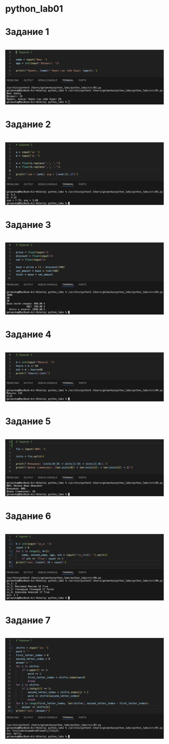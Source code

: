 # python_lab01
<h1>Задание 1<h1>

![alt text](../../images/lab01/image.png)

<h1>Задание 2<h1>

![alt text](../../images/lab01/image-1.png)

<h1>Задание 3<h1>

![alt text](../../images/lab01/image-2.png)

<h1>Задание 4<h1>

![alt text](../../images/lab01/image-3.png)

<h1>Задание 5<h1>

![alt text](../../images/lab01/image-4.png)

<h1>Задание 6<h1>

![alt text](../../images/lab01/image-5.png)

<h1>Задание 7<h1>

![alt text](../../images/lab01/image-6.png)